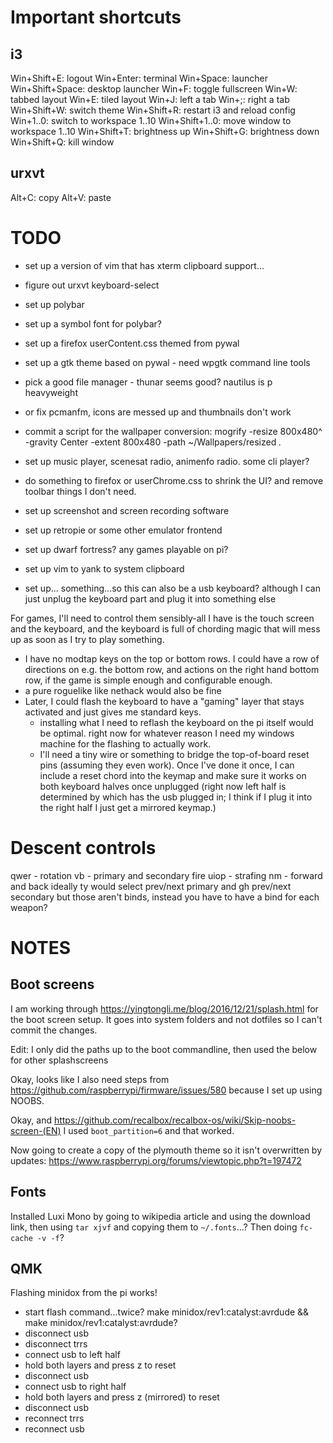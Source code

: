 # Important shortcuts

## i3

Win+Shift+E: logout
Win+Enter: terminal
Win+Space: launcher
Win+Shift+Space: desktop launcher
Win+F: toggle fullscreen
Win+W: tabbed layout
Win+E: tiled layout
Win+J: left a tab
Win+;: right a tab
Win+Shift+W: switch theme
Win+Shift+R: restart i3 and reload config
Win+1..0: switch to workspace 1..10
Win+Shift+1..0: move window to workspace 1..10
Win+Shift+T: brightness up
Win+Shift+G: brightness down
Win+Shift+Q: kill window

## urxvt

Alt+C: copy
Alt+V: paste

# TODO

- set up a version of vim that has xterm clipboard support...
- figure out urxvt keyboard-select
- set up polybar
- set up a symbol font for polybar?
- set up a firefox userContent.css themed from pywal
- set up a gtk theme based on pywal - need wpgtk command line tools
- pick a good file manager - thunar seems good? nautilus is p heavyweight
- or fix pcmanfm, icons are messed up and thumbnails don't work
- commit a script for the wallpaper conversion:
  mogrify -resize 800x480^ -gravity Center -extent 800x480 -path ~/Wallpapers/resized *.*
- set up music player, scenesat radio, animenfo radio. some cli player?
- do something to firefox or userChrome.css to shrink the UI? and remove toolbar things I don't need.
- set up screenshot and screen recording software
- set up retropie or some other emulator frontend
- set up dwarf fortress? any games playable on pi?
- set up vim to yank to system clipboard

- set up... something...so this can also be a usb keyboard? although I can just unplug the keyboard part and plug it into something else

For games, I'll need to control them sensibly-all I have is the touch screen and the keyboard, and the keyboard is full of chording magic that will mess up as soon as I try to play something.
- I have no modtap keys on the top or bottom rows. I could have a row of directions on e.g. the bottom row, and actions on the right hand bottom row, if the game is simple enough and configurable enough.
- a pure roguelike like nethack would also be fine
- Later, I could flash the keyboard to have a "gaming" layer that stays activated and just gives me standard keys.
  - installing what I need to reflash the keyboard on the pi itself would be optimal. right now for whatever reason I need my windows machine for the flashing to actually work.
  - I'll need a tiny wire or something to bridge the top-of-board reset pins (assuming they even work). Once I've done it once, I can include a reset chord into the keymap and make sure it works on both keyboard halves once unplugged (right now left half is determined by which has the usb plugged in; I think if I plug it into the right half I just get a mirrored keymap.)

# Descent controls
qwer - rotation
vb - primary and secondary fire
uiop - strafing
nm - forward and back
ideally ty would select prev/next primary and gh prev/next secondary but those aren't binds, instead you have to have a bind for each weapon?

# NOTES

## Boot screens

I am working through https://yingtongli.me/blog/2016/12/21/splash.html for the boot screen setup. It goes into system folders and not dotfiles so I can't commit the changes.


Edit: I only did the paths up to the boot commandline, then used the below for other splashscreens

Okay, looks like I also need steps from https://github.com/raspberrypi/firmware/issues/580 because I set up using NOOBS.

Okay, and https://github.com/recalbox/recalbox-os/wiki/Skip-noobs-screen-(EN)
I used `boot_partition=6` and that worked.

Now going to create a copy of the plymouth theme so it isn't overwritten by updates:
https://www.raspberrypi.org/forums/viewtopic.php?t=197472

## Fonts

Installed Luxi Mono by going to wikipedia article and using the download link, then using `tar xjvf` and copying them to `~/.fonts`...? Then doing `fc-cache -v -f`?

## QMK

Flashing minidox from the pi works!
- start flash command...twice? make minidox/rev1:catalyst:avrdude && make minidox/rev1:catalyst:avrdude?
- disconnect usb
- disconnect trrs
- connect usb to left half
- hold both layers and press z to reset
- disconnect usb
- connect usb to right half
- hold both layers and press z (mirrored) to reset
- disconnect usb
- reconnect trrs
- reconnect usb


